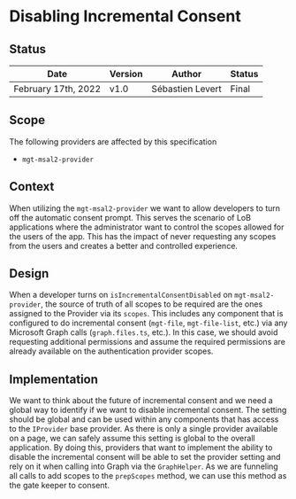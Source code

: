 # Disabling Incremental Consent

## Status

| Date                | Version | Author           | Status |
| ------------------- | ------- | ---------------- | ------ |
| February 17th, 2022 | v1.0    | Sébastien Levert | Final  |

## Scope

The following providers are affected by this specification

- `mgt-msal2-provider`

## Context

When utilizing the `mgt-msal2-provider` we want to allow developers to turn off the automatic consent prompt. This serves the scenario of LoB applications where the administrator want to control the scopes allowed for the users of the app. This has the impact of never requesting any scopes from the users and creates a better and controlled experience.

## Design

When a developer turns on `isIncrementalConsentDisabled` on `mgt-msal2-provider`, the source of truth of all scopes to be required are the ones assigned to the Provider via its `scopes`. This includes any component that is configured to do incremental consent (`mgt-file`, `mgt-file-list`, etc.) via any Microsoft Graph calls (`graph.files.ts`, etc.). In this case, we should avoid requesting additional permissions and assume the required permissions are already available on the authentication provider scopes. 

## Implementation

We want to think about the future of incremental consent and we need a global way to identify if we want to disable incremental consent. The setting should be global and can be used within any components that has access to the `IProvider` base provider. As there is only a single provider available on a page, we can safely assume this setting is global to the overall application. By doing this, providers that want to implement the ability to disable the incremental consent will be able to set the provider setting and rely on it when calling into Graph via the `GraphHelper`. As we are funneling all calls to add scopes to the `prepScopes` method, we can use this method as the gate keeper to consent.